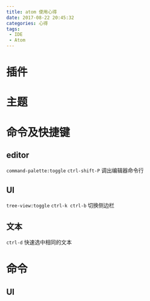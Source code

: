 ```yaml
---
title: atom 使用心得
date: 2017-08-22 20:45:32
categories: 心得
tags:
 - IDE
 - Atom
---
```

# 插件

# 主题

# 命令及快捷键

## editor

`command-palette:toggle` `ctrl-shift-P` 调出编辑器命令行

## UI

`tree-view:toggle` `ctrl-k ctrl-b` 切换侧边栏

## 文本

`ctrl-d` 快速选中相同的文本

# 命令

## UI
